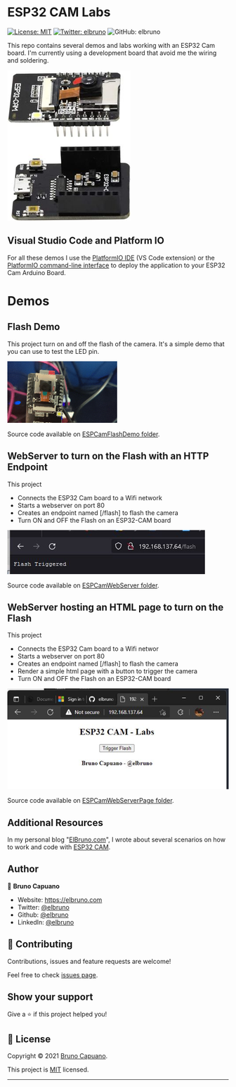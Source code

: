 # ESP32 CAM Labs

[![License: MIT](https://img.shields.io/badge/License-MIT-yellow.svg)](/LICENSE)
[![Twitter: elbruno](https://img.shields.io/twitter/follow/elbruno.svg?style=social)](https://twitter.com/kartben)
![GitHub: elbruno](https://img.shields.io/github/followers/elbruno?style=social)

This repo contains several demos and labs working with an ESP32 Cam board. I'm currently using a development board that avoid me the wiring and soldering.


![ESP32-CAM-MB WiFi Development Board](img/esp32camdevboard.jpg)



## Visual Studio Code and Platform IO

For all these demos I use the [PlatformIO IDE](https://marketplace.visualstudio.com/items?itemName=platformio.platformio-ide) (VS Code extension) or the [PlatformIO command-line interface](https://platformio.org/install/cli) to deploy the application to your ESP32 Cam Arduino Board. 


# Demos

## Flash Demo

This project turn on and off the flash of the camera. It's a simple demo that you can use to test the LED pin.

![Turn led on and off](img/20220305ESP32CamFlashSmall.gif)

Source code available on [ESPCamFlashDemo folder](./ESPCamFlashDemo).

## WebServer to turn on the Flash with an HTTP Endpoint

This project 
- Connects the ESP32 Cam board to a Wifi network
- Starts a webserver on port 80
- Creates an endpoint named [/flash] to flash the camera
- Turn ON and OFF the Flash on an ESP32-CAM board

![call and http endpoint and turn on the flash](img/httpendpointflashtriggered.jpg)

Source code available on [ESPCamWebServer folder](./ESPCamWebServer).

## WebServer hosting an HTML page to turn on the Flash 

This project 
- Connects the ESP32 Cam board to a Wifi networ
- Starts a webserver on port 80
- Creates an endpoint named [/flash] to flash the camera
- Render a simple html page with a button to trigger the camera
- Turn ON and OFF the Flash on an ESP32-CAM board


![HTML Page with a button to turn on the flash](img/arduinoesp32camrenderingapage.jpg)

Source code available on [ESPCamWebServerPage folder](./ESPCamWebServerPage).


## Additional Resources

In my personal blog "[ElBruno.com](https://elbruno.com)", I wrote about several scenarios on how to work and code with [ESP32 CAM](https://elbruno.com/tag/esp32cam/). 

## Author

👤 **Bruno Capuano**

* Website: https://elbruno.com
* Twitter: [@elbruno](https://twitter.com/elbruno)
* Github: [@elbruno](https://github.com/elbruno)
* LinkedIn: [@elbruno](https://linkedin.com/in/elbruno)

## 🤝 Contributing

Contributions, issues and feature requests are welcome!

Feel free to check [issues page](https://github.com/elbruno/ESP32camDemos/issues).

## Show your support

Give a ⭐️ if this project helped you!


## 📝 License

Copyright &copy; 2021 [Bruno Capuano](https://github.com/elbruno).

This project is [MIT](/LICENSE) licensed.

***